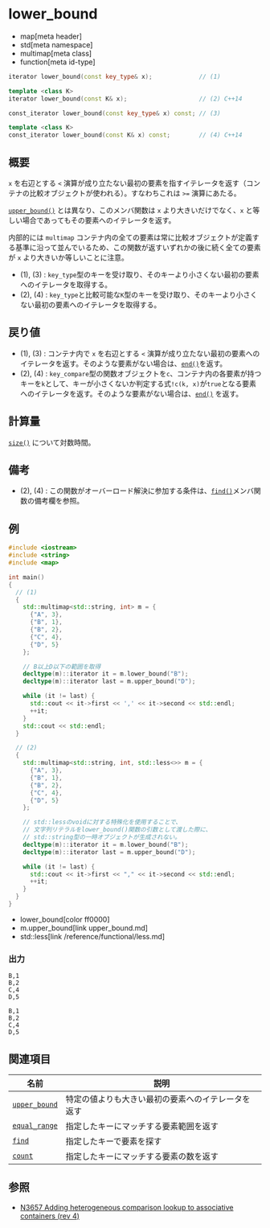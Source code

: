 # lower_bound
* map[meta header]
* std[meta namespace]
* multimap[meta class]
* function[meta id-type]

```cpp
iterator lower_bound(const key_type& x);             // (1)

template <class K>
iterator lower_bound(const K& x);                    // (2) C++14

const_iterator lower_bound(const key_type& x) const; // (3)

template <class K>
const_iterator lower_bound(const K& x) const;        // (4) C++14
```

## 概要
`x` を右辺とする `<` 演算が成り立たない最初の要素を指すイテレータを返す（コンテナの比較オブジェクトが使われる）。すなわちこれは `>=` 演算にあたる。

[`upper_bound()`](/reference/map/multimap/upper_bound.md) とは異なり、このメンバ関数は `x` より大きいだけでなく、`x` と等しい場合であってもその要素へのイテレータを返す。

内部的には `multimap` コンテナ内の全ての要素は常に比較オブジェクトが定義する基準に沿って並んでいるため、この関数が返すいずれかの後に続く全ての要素が `x` より大きいか等しいことに注意。

- (1), (3) : `key_type`型のキーを受け取り、そのキーより小さくない最初の要素へのイテレータを取得する。
- (2), (4) : `key_type`と比較可能な`K`型のキーを受け取り、そのキーより小さくない最初の要素へのイテレータを取得する。


## 戻り値
- (1), (3) : コンテナ内で `x` を右辺とする `<` 演算が成り立たない最初の要素へのイテレータを返す。そのような要素がない場合は、[`end()`](end.md)を返す。
- (2), (4) : `key_compare`型の関数オブジェクトを`c`、コンテナ内の各要素が持つキーを`k`として、キーが小さくないか判定する式`!c(k, x)`が`true`となる要素へのイテレータを返す。そのような要素がない場合は、[`end()`](end.md) を返す。


## 計算量
[`size()`](/reference/map/multimap/size.md) について対数時間。


## 備考
- (2), (4) : この関数がオーバーロード解決に参加する条件は、[`find()`](find.md)メンバ関数の備考欄を参照。


## 例
```cpp example
#include <iostream>
#include <string>
#include <map>

int main()
{
  // (1)
  {
    std::multimap<std::string, int> m = {
      {"A", 3},
      {"B", 1},
      {"B", 2},
      {"C", 4},
      {"D", 5}
    };

    // B以上D以下の範囲を取得
    decltype(m)::iterator it = m.lower_bound("B");
    decltype(m)::iterator last = m.upper_bound("D");

    while (it != last) {
      std::cout << it->first << ',' << it->second << std::endl;
      ++it;
    }
    std::cout << std::endl;
  }

  // (2)
  {
    std::multimap<std::string, int, std::less<>> m = {
      {"A", 3},
      {"B", 1},
      {"B", 2},
      {"C", 4},
      {"D", 5}
    };

    // std::lessのvoidに対する特殊化を使用することで、
    // 文字列リテラルをlower_bound()関数の引数として渡した際に、
    // std::string型の一時オブジェクトが生成されない。
    decltype(m)::iterator it = m.lower_bound("B");
    decltype(m)::iterator last = m.upper_bound("D");

    while (it != last) {
      std::cout << it->first << "," << it->second << std::endl;
      ++it;
    }
  }
}
```
* lower_bound[color ff0000]
* m.upper_bound[link upper_bound.md]
* std::less[link /reference/functional/less.md]

### 出力
```
B,1
B,2
C,4
D,5

B,1
B,2
C,4
D,5
```

## 関連項目

| 名前 | 説明 |
|-------------------------------------------------------------------------------------------------|-----------------------------------------------------------------------------|
| [`upper_bound`](/reference/map/multimap/upper_bound.md) | 特定の値よりも大きい最初の要素へのイテレータを返す |
| [`equal_range`](/reference/map/multimap/equal_range.md) | 指定したキーにマッチする要素範囲を返す |
| [`find`](/reference/map/multimap/find.md) | 指定したキーで要素を探す |
| [`count`](/reference/map/multimap/count.md) | 指定したキーにマッチする要素の数を返す |


## 参照
- [N3657 Adding heterogeneous comparison lookup to associative containers (rev 4)](http://www.open-std.org/jtc1/sc22/wg21/docs/papers/2013/n3657.htm)

